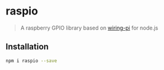 # raspio

> A raspberry GPIO library based on [wiring-pi](https://github.com/eugeneware/wiring-pi) for node.js

## Installation

```sh
npm i raspio --save
```
